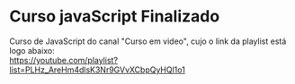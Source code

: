 # Curso javaScript Finalizado
 Curso de JavaScript do canal "Curso em video", cujo o link da playlist está logo abaixo: <br>
 https://youtube.com/playlist?list=PLHz_AreHm4dlsK3Nr9GVvXCbpQyHQl1o1
